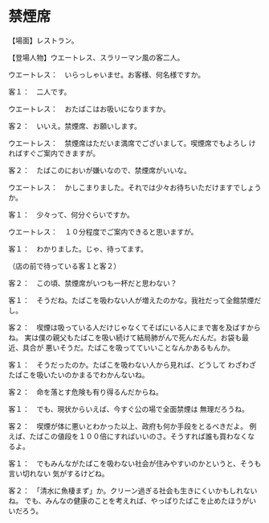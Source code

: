 # 禁煙席

【場面】レストラン。

【登場人物】ウエートレス、スラリーマン風の客二人。

ウエートレス：　いらっしゃいませ。お客様、何名様ですか。

客１：　二人です。

ウエートレス：　おたばこはお吸いになりますか。

客２：　いいえ。禁煙席、お願いします。

ウエートレス：　禁煙席はただいま満席でございまして。喫煙席でもよろし
ければすぐご案内できますが。

客２：　たばこのにおいが嫌いなので、禁煙席がいいな。

ウエートレス：　かしこまりました。それでは少々お待ちいただけますでしょうか。

客１：　少々って、何分ぐらいですか。

ウエートレス：　１０分程度でご案内できると思いますが。

客１：　わかりました。じゃ、待ってます。

（店の前で待っている客１と客２）

客２：　この頃、禁煙席がいつも一杯だと思わない？

客１：　そうだね。たばこを吸わない人が増えたのかな。我社だって全館禁煙だし。

客２：　喫煙は吸っている人だけじゃなくてそばにいる人にまで害を及ばすからね。
実は僕の親父もたばこを吸い続けて結局肺がんで死んだんだ。お袋も最近、具合が
悪いそうだ。たばこを吸ってていいことなんかあるもんか。

客１：　そうだったのか。たばこを吸わない人から見れば、どうして
わざわざたばこを吸いたいのかまるでわかんないね。

客２：　命を落とす危険も有り得るんだからね。

客１：　でも、現状からいえば、今すぐ公の場で全面禁煙は
無理だろうね。

客２：　喫煙が体に悪いとわかった以上、政府も何か手段をとるべきだよ。
例えば、たばこの値段を１００倍にすればいいのさ。そうすれば誰も買わなくなるよ。

客１：　でもみんながたばこを吸わない社会が住みやすいのかというと、そうも言い切れない
気がするけどね。

客２：　「清水に魚棲まず」か。クリーン過ぎる社会も生きにくいかもしれないね。
でも、みんなの健康のことを考えれば、やっぱりたばこを止めたほうがいいだろう。
